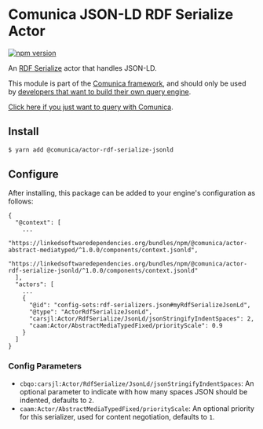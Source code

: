 # Comunica JSON-LD RDF Serialize Actor

[![npm version](https://badge.fury.io/js/%40comunica%2Factor-rdf-serialize-jsonld.svg)](https://www.npmjs.com/package/@comunica/actor-rdf-serialize-jsonld)

An [RDF Serialize](https://github.com/comunica/comunica/tree/master/packages/bus-rdf-serialize) actor that handles JSON-LD.

This module is part of the [Comunica framework](https://github.com/comunica/comunica),
and should only be used by [developers that want to build their own query engine](https://comunica.dev/docs/modify/).

[Click here if you just want to query with Comunica](https://comunica.dev/docs/query/).

## Install

```bash
$ yarn add @comunica/actor-rdf-serialize-jsonld
```

## Configure

After installing, this package can be added to your engine's configuration as follows:
```text
{
  "@context": [
    ...
    "https://linkedsoftwaredependencies.org/bundles/npm/@comunica/actor-abstract-mediatyped/^1.0.0/components/context.jsonld",
    "https://linkedsoftwaredependencies.org/bundles/npm/@comunica/actor-rdf-serialize-jsonld/^1.0.0/components/context.jsonld"  
  ],
  "actors": [
    ...
    {
      "@id": "config-sets:rdf-serializers.json#myRdfSerializeJsonLd",
      "@type": "ActorRdfSerializeJsonLd",
      "carsjl:Actor/RdfSerialize/JsonLd/jsonStringifyIndentSpaces": 2,
      "caam:Actor/AbstractMediaTypedFixed/priorityScale": 0.9
    }
  ]
}
```

### Config Parameters

* `cbqo:carsjl:Actor/RdfSerialize/JsonLd/jsonStringifyIndentSpaces`: An optional parameter to indicate with how many spaces JSON should be indented, defaults to `2`.
* `caam:Actor/AbstractMediaTypedFixed/priorityScale`: An optional priority for this serializer, used for content negotiation, defaults to `1`.
